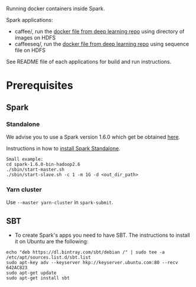 Running docker containers inside Spark.

Spark applications:

* caffee/, run the [docker file from deep learning repo](https://github.com/nlesc-sherlock/deeplearning/blob/master/dockerfile) using directory of images on HDFS
* caffeeseq/, run the [docker file from deep learning repo](https://github.com/nlesc-sherlock/deeplearning/blob/master/dockerfile) using sequence file on HDFS

See README file of each applications for build and run instructions.

# Prerequisites

## Spark

### Standalone

We advise you to use a Spark version 1.6.0 which get be obtained [here](https://spark.apache.org/downloads.html).

Instructions in how to [install Spark Standalone](http://spark.apache.org/docs/latest/spark-standalone.html).
```
Small example:
cd spark-1.6.0-bin-hadoop2.6
./sbin/start-master.sh
./sbin/start-slave.sh -c 1 -m 1G -d <out_dir_path>

```

### Yarn cluster

Use `--master yarn-cluster` in `spark-submit`.

## SBT

* To create Spark's apps you need to have SBT. The instructions to install it on Ubuntu are the following:
```
echo "deb https://dl.bintray.com/sbt/debian /" | sudo tee -a /etc/apt/sources.list.d/sbt.list
sudo apt-key adv --keyserver hkp://keyserver.ubuntu.com:80 --recv 642AC823
sudo apt-get update
sudo apt-get install sbt
```

